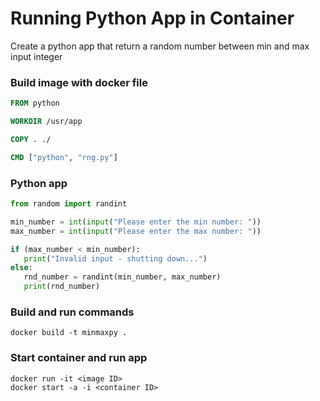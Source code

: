# Running Python App in Container 

Create a python app that return a random number between min and max input integer 

### Build image with docker file 

```Dockerfile 
FROM python

WORKDIR /usr/app 

COPY . ./ 

CMD ["python", "rng.py"]

```

### Python app 

```py 
from random import randint 

min_number = int(input("Please enter the min number: "))
max_number = int(input("Please enter the max number: "))

if (max_number < min_number):
   print("Invalid input - shutting down...")
else:
   rnd_number = randint(min_number, max_number)
   print(rnd_number) 
``` 

### Build and run commands 

```
docker build -t minmaxpy . 
```

### Start container and run app 

``` 
docker run -it <image ID> 
docker start -a -i <container ID>
```
